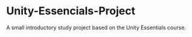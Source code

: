 # Unity-Essencials-Project
A small introductory study project based on the Unity Essentials course.
